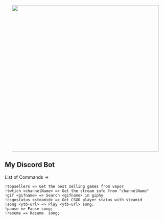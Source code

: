 <p align="center">
  <img width="460" src="https://logodownload.org/wp-content/uploads/2017/11/discord-logo-icone.png">
</p>

## My Discord Bot

List of Commands =>
```
!topsellers => Get the best selling games from vapor
!twtich <channelName> => Get the stream info from "channelName"
!gif <gifname> => Search <gifname> in giphy
!csgostatus <steamid> => Get CSGO player status with steamid
!song <ytb-url> => Play <ytb-url> song;
!pause => Pause song;
!resume => Resume  song;
```
